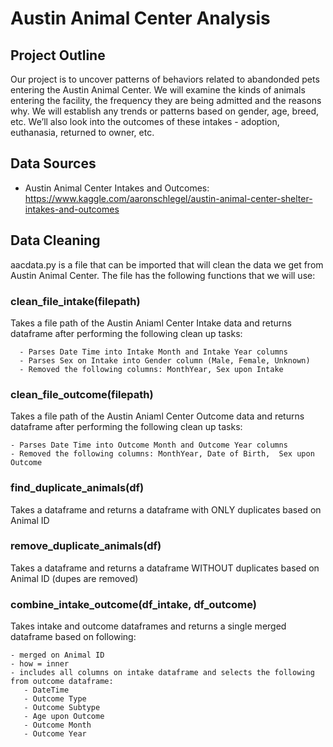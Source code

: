 # Austin Animal Center Analysis


## Project Outline
Our project is to uncover patterns of behaviors related to abandonded pets entering the Austin Animal Center.  We will examine the kinds of animals entering the facility, the frequency they are being admitted and the reasons why.  We will establish any trends or patterns based on gender, age, breed, etc. We’ll also look into the outcomes of these intakes - adoption, euthanasia, returned to owner, etc. 

## Data Sources
  * Austin Animal Center Intakes and Outcomes: https://www.kaggle.com/aaronschlegel/austin-animal-center-shelter-intakes-and-outcomes

## Data Cleaning
aacdata.py is a file that can be imported that will clean the data we get from Austin Animal Center.  The file has the following functions that we will use:

### clean_file_intake(filepath)

  Takes a file path of the Austin Aniaml Center Intake data and returns dataframe after 
      performing the following clean up tasks:
      
      - Parses Date Time into Intake Month and Intake Year columns
      - Parses Sex on Intake into Gender column (Male, Female, Unknown)
      - Removed the following columns: MonthYear, Sex upon Intake
      
### clean_file_outcome(filepath)
  Takes a file path of the Austin Aniaml Center Outcome data and returns dataframe after 
    performing the following clean up tasks:
    
    - Parses Date Time into Outcome Month and Outcome Year columns
    - Removed the following columns: MonthYear, Date of Birth,  Sex upon Outcome

### find_duplicate_animals(df)
  Takes a dataframe and returns a dataframe with ONLY duplicates based on Animal ID

### remove_duplicate_animals(df)
  Takes a dataframe and returns a dataframe WITHOUT duplicates based on Animal ID (dupes are removed)

### combine_intake_outcome(df_intake, df_outcome)
Takes intake and outcome dataframes and returns a single merged dataframe based on following:
    
    - merged on Animal ID
    - how = inner
    - includes all columns on intake dataframe and selects the following from outcome dataframe:
       - DateTime
       - Outcome Type
       - Outcome Subtype
       - Age upon Outcome
       - Outcome Month
       - Outcome Year